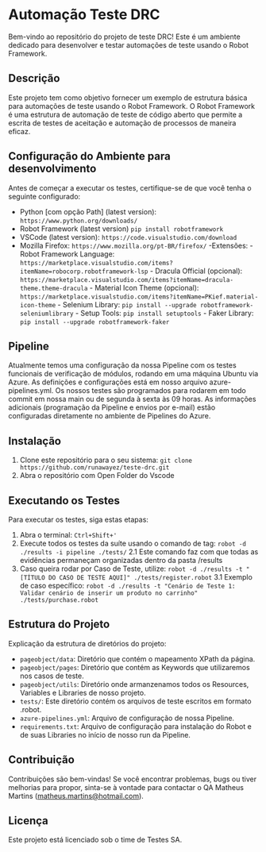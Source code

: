 # Automação Teste DRC

Bem-vindo ao repositório do projeto de teste DRC! Este é um ambiente dedicado para desenvolver e testar automações de teste usando o Robot Framework.

## Descrição

Este projeto tem como objetivo fornecer um exemplo de estrutura básica para automações de teste usando o Robot Framework. O Robot Framework é uma estrutura de automação de teste de código aberto que permite a escrita de testes de aceitação e automação de processos de maneira eficaz.

## Configuração do Ambiente para desenvolvimento

Antes de começar a executar os testes, certifique-se de que você tenha o seguinte configurado:

- Python [com opção Path] (latest version): `https://www.python.org/downloads/`
- Robot Framework (latest version) `pip install robotframework`
- VSCode (latest version): `https://code.visualstudio.com/download`
- Mozilla Firefox: `https://www.mozilla.org/pt-BR/firefox/`
    -Extensões:
        - Robot Framework Language: `https://marketplace.visualstudio.com/items?itemName=robocorp.robotframework-lsp`
        - Dracula Official (opcional): `https://marketplace.visualstudio.com/items?itemName=dracula-theme.theme-dracula`
        - Material Icon Theme (opcional): `https://marketplace.visualstudio.com/items?itemName=PKief.material-icon-theme`
        - Selenium Library: `pip install --upgrade robotframework-seleniumlibrary`
        - Setup Tools:      `pip install setuptools`
        - Faker Library:    `pip install --upgrade robotframework-faker`

## Pipeline

Atualmente temos uma configuração da nossa Pipeline com os testes funcionais de verificação de módulos, rodando em uma máquina Ubuntu via Azure. As definições e configurações está em nosso arquivo azure-pipelines.yml. Os nossos testes são programados para rodarem em todo commit em nossa main ou de segunda à sexta às 09 horas. As informações adicionais (programação da Pipeline e envios por e-mail) estão configuradas diretamente no ambiente de Pipelines do Azure.

## Instalação

1. Clone este repositório para o seu sistema: `git clone https://github.com/runawayez/teste-drc.git`
2. Abra o repositório com Open Folder do Vscode

## Executando os Testes

Para executar os testes, siga estas etapas:

1. Abra o terminal: `Ctrl+Shift+'`
2. Execute todos os testes da suíte usando o comando de tag: `robot -d ./results -i pipeline ./tests/`
    2.1 Este comando faz com que todas as evidências permaneçam organizadas dentro da pasta /results
3. Caso queira rodar por Caso de Teste, utilize: `robot -d ./results -t "[TÍTULO DO CASO DE TESTE AQUI]" ./tests/register.robot`
    3.1 Exemplo de caso específico: `robot -d ./results -t "Cenário de Teste 1: Validar cenário de inserir um produto no carrinho" ./tests/purchase.robot`

## Estrutura do Projeto

Explicação da estrutura de diretórios do projeto:

- `pageobject/data`: Diretório que contém o mapeamento XPath da página.
- `pageobject/pages`: Diretório que contém as Keywords que utilizaremos nos casos de teste.
- `pageobject/utils`: Diretório onde armanzenamos todos os Resources, Variables e Libraries de nosso projeto.
- `tests/`: Este diretório contém os arquivos de teste escritos em formato .robot.
- `azure-pipelines.yml`: Arquivo de configuração de nossa Pipeline.
- `requirements.txt`: Arquivo de configuração para instalação do Robot e de suas Libraries no início de nosso run da Pipeline.

## Contribuição

Contribuições são bem-vindas! Se você encontrar problemas, bugs ou tiver melhorias para propor, sinta-se à vontade para contactar o QA Matheus Martins (matheus.martins@hotmail.com).

## Licença

Este projeto está licenciado sob o time de Testes SA.